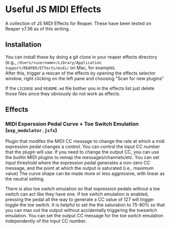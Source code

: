 # Useful JS MIDI Effects

A collection of JS MIDI Effects for Reaper.
These have been tested on Reaper v7.36 as of this writing.

## Installation

You can install these by doing a git clone in your reaper effects directory (e.g., `/Users/<username>/Library/Application Support/REAPER/Effects/midi/` on Mac, for example).  
After this, trigger a rescan of the effects by opening the effects selector window, right clicking on the left pane and choosing "Scan for new plugins"

If the `LICENSE` and `README.md` file bother you in the effects list just delete those files since they obviously do not work as effects.

## Effects

### MIDI Experssion Pedal Curve + Toe Switch Emulation (`exp_modulator.jsfx`)

Plugin that modifes the MIDI CC message to change the rate at which a midi expression pedal changes a control.
You can control the input CC number that the plugin will use.
If you need to change the output CC, you can use the builtin MIDI plugins to remap the messages/channels/etc.
You can set input threshold where the expression pedal generates a non-zero CC message, and the point at which the output is saturated (i.e., maximum value)
The curve shape can be made more or less aggressive, with linear as the neutral setting.

There is also toe switch emulation so that expression pedals without a toe switch can act like they have one.
If toe switch emulation is enabled, pressing the pedal all the way to generate a CC value of 127 will trigger toggle the toe switch.
It is helpful to set the the saturation to 75-80% so that you can max out the output without accidentally triggering the toeswitch emulation.
You can set the output CC message for the toe switch emulation independently of the input CC number.

